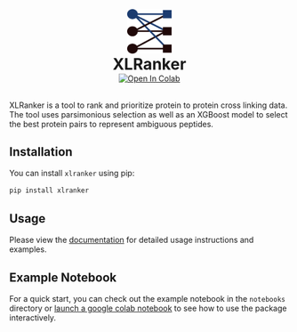 <div align="center">
<img src="images/logo.svg" alt="Logo" width="80" height="80">
<h1 style="margin-top: -1pt; margin-bottom: 0pt">XLRanker</h1>
<!-- Badges -->
<a target="_blank" style="margin-top: 0pt" href="https://colab.research.google.com/github/bzhanglab">
  <img src="https://colab.research.google.com/assets/colab-badge.svg" alt="Open In Colab"/>
</a>
</div><br>

XLRanker is a tool to rank and prioritize protein to protein cross linking data. The tool uses parsimonious selection as well as an XGBoost model to select the best protein pairs to represent ambiguous peptides.

## Installation

You can install `xlranker` using pip:

```bash
pip install xlranker
```

## Usage

Please view the [documentation](https://bzhanglab.github.io/xlranker/latest/) for detailed usage instructions and examples.

## Example Notebook

For a quick start, you can check out the example notebook in the `notebooks` directory or [launch a google colab notebook](https://colab.research.google.com/github/zhang-lab/xlranker/blob/main/notebooks/xlranker_example.ipynb) to see how to use the package interactively.
